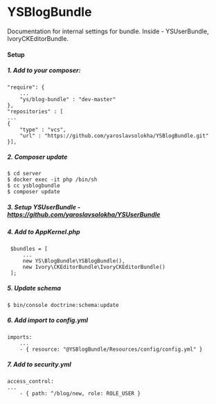 YSBlogBundle
=======
Documentation for internal settings for bundle.
Inside - YSUserBundle, IvoryCKEditorBundle.

#### Setup
##### 1. Add to your composer:
```
"require": {
    ...
    "ys/blog-bundle" : "dev-master"
},
"repositories" : [
...
{
    "type" : "vcs",
    "url" : "https://github.com/yaroslavsolokha/YSBlogBundle.git"
}],
```
##### 2. Composer update
```
$ cd server
$ docker exec -it php /bin/sh
$ cc ysblogbundle
$ composer update 
```
##### 3. Setup YSUserBundle - https://github.com/yaroslavsolokha/YSUserBundle
##### 4. Add to AppKernel.php
```
 $bundles = [
     ...
     new YS\BlogBundle\YSBlogBundle(),
     new Ivory\CKEditorBundle\IvoryCKEditorBundle()
 ];
```
##### 5. Update schema
```
$ bin/console doctrine:schema:update
```
##### 6. Add import to config.yml
```
imports:
    ...
    - { resource: "@YSBlogBundle/Resources/config/config.yml" }
```
##### 7. Add to security.yml
``` 
access_control:
...
    - { path: ^/blog/new, role: ROLE_USER }
```